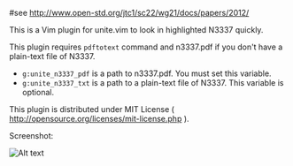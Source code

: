 #see http://www.open-std.org/jtc1/sc22/wg21/docs/papers/2012/

This is a Vim plugin for unite.vim to look in highlighted N3337 quickly.

This plugin requires `pdftotext` command and n3337.pdf if you don't have a plain-text file of N3337.

- `g:unite_n3337_pdf` is a path to n3337.pdf. You must set this variable.
- `g:unite_n3337_txt` is a path to a plain-text file of N3337. This variable is optional.

This plugin is distributed under MIT License ( http://opensource.org/licenses/mit-license.php ).

Screenshot:

![Alt text](http://cdn-ak.f.st-hatena.com/images/fotolife/r/rhysd/20120831/20120831194551.jpg "unite-n3337")
